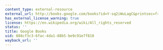 ```yaml
---
content_type: external-resource
external_url: http://books.google.com/books?id=Y-sq2iWuLagC&printsec=frontcover#v=onepage&q&f=false
has_external_license_warning: true
license: https://en.wikipedia.org/wiki/All_rights_reserved
status: ''
title: Google Books
uid: 888cf3c3-6fac-4da1-88b5-be9c91e7f810
wayback_url: ''
---
```


